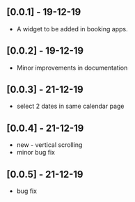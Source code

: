 ## [0.0.1] - 19-12-19

* A widget to be added in booking apps.


## [0.0.2] - 19-12-19

* Minor improvements in documentation

## [0.0.3] - 21-12-19

* select 2 dates in same calendar page

## [0.0.4] - 21-12-19

* new - vertical scrolling
* minor bug fix

## [0.0.5] - 21-12-19

* bug fix